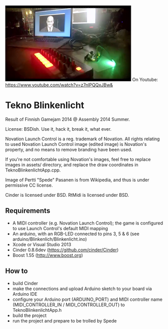 ![Image](snapshot.png)
On Youtube: https://www.youtube.com/watch?v=z7nlPQQxJBw&

Tekno Blinkenlicht
==================

Result of Finnish Gamejam 2014 @ Assembly 2014 Summer.

License: BSDish. Use it, hack it, break it, what ever.

Novation Launch Control is a reg. trademark of Novation.
All rights relating to used Novation Launch Control image (edited image) is Novation's property, and no means to remove branding have
been used.

If you're not comfortable using Novation's images, feel free to replace images in assets/ directory, and replace the draw coordinates in
TeknoBlinkenlichtApp.cpp.

Image of Pertti "Spede" Pasanen is from Wikipedia, and thus is under permissive CC license.

Cinder is licensed under BSD.
RtMidi is licensed under BSD.


Requirements
------------

- A MIDI controller (e.g. Novation Launch Control); the game is configured to use Launch Control's default MIDI mapping
- An arduino, with an RGB-LED connected to pins 3, 5 & 6 (see arduino/Blinkenlich/Blinkenlicht.ino)
- Xcode or Visual Studio 2013
- Cinder 0.8.6dev (https://github.com/cinder/Cinder)
- Boost 1.55 (http://www.boost.org)


How to
------

- build Cinder
- make the connections and upload Arduino sketch to your board via Arduino IDE
- configure your Arduino port (ARDUINO_PORT) and MIDI controller name (MIDI_CONTROLLER_IN / MIDI_CONTROLLER_OUT) to TeknoBlinkenlichtApp.h
- build the project
- run the project and prepare to be trolled by Spede
